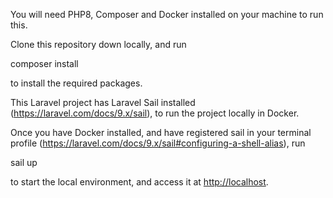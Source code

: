 You will need PHP8, Composer and Docker installed on your machine to run this.

Clone this repository down locally, and run

 composer install

to install the required packages.

This Laravel project has Laravel Sail installed (<https://laravel.com/docs/9.x/sail>), to run the project locally in Docker.

Once you have Docker installed, and have registered sail in your terminal profile (<https://laravel.com/docs/9.x/sail#configuring-a-shell-alias>), run

 sail up

to start the local environment, and access it at <http://localhost>.
